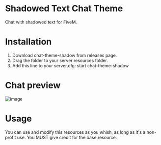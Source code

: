 # Shadowed Text Chat Theme
Chat with shadowed text for FiveM.

# Installation

1. Download chat-theme-shadow from releases page.
2. Drag the folder to your server resources folder.
3. Add this line to your server.cfg: start chat-theme-shadow

# Chat preview
![image](https://user-images.githubusercontent.com/115694318/207602057-ab414225-0b6b-4512-8cdb-773f92672eb2.png)

# Usage

You can use and modify this resources as you whish, as long as it's a non-profit use. You MUST give credit for the base resource.
